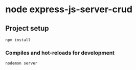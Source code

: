 # node express-js-server-crud

## Project setup
```
npm install
```

### Compiles and hot-reloads for development
```
nodemon server